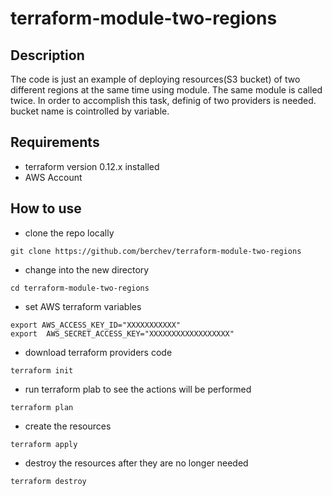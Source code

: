 # terraform-module-two-regions

## Description
The code is just an example of deploying resources(S3 bucket) of two different regions at the same time using module.
The same module is called twice.
In order to accomplish this task, definig of two providers is needed.
bucket name is cointrolled by variable.

## Requirements
- terraform version 0.12.x installed
- AWS Account 

## How to use
- clone the repo locally
```
git clone https://github.com/berchev/terraform-module-two-regions
```
- change into the new directory
```
cd terraform-module-two-regions
```

- set AWS terraform variables
```
export AWS_ACCESS_KEY_ID="XXXXXXXXXXX"
export  AWS_SECRET_ACCESS_KEY="XXXXXXXXXXXXXXXXXX"
```

- download terraform providers code
```
terraform init
```

- run terraform plab to see the actions will be performed
```
terraform plan
```

- create the resources
```
terraform apply
```

- destroy the resources after they are no longer needed
```
terraform destroy
```

